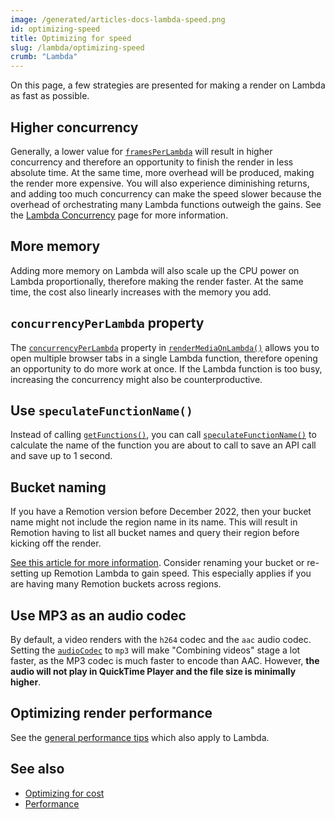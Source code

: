 ```yaml
---
image: /generated/articles-docs-lambda-speed.png
id: optimizing-speed
title: Optimizing for speed
slug: /lambda/optimizing-speed
crumb: "Lambda"
---
```


On this page, a few strategies are presented for making a render on Lambda as fast as possible.

## Higher concurrency

Generally, a lower value for [`framesPerLambda`](/docs/lambda/rendermediaonlambda#framesperlambda) will result in higher concurrency and therefore an opportunity to finish the render in less absolute time. At the same time, more overhead will be produced, making the render more expensive. You will also experience diminishing returns, and adding too much concurrency can make the speed slower because the overhead of orchestrating many Lambda functions outweigh the gains.
See the [Lambda Concurrency](/docs/lambda/concurrency) page for more information.

## More memory

Adding more memory on Lambda will also scale up the CPU power on Lambda proportionally, therefore making the render faster. At the same time, the cost also linearly increases with the memory you add.

## `concurrencyPerLambda` property

The [`concurrencyPerLambda`](/docs/lambda/rendermediaonlambda#concurrencyperlambda) property in [`renderMediaOnLambda()`](/docs/lambda/rendermediaonlambda) allows you to open multiple browser tabs in a single Lambda function, therefore opening an opportunity to do more work at once. If the Lambda function is too busy, increasing the concurrency might also be counterproductive.

## Use `speculateFunctionName()`

Instead of calling [`getFunctions()`](/docs/lambda/getfunctions), you can call [`speculateFunctionName()`](/docs/lambda/speculatefunctionname) to calculate the name of the function you are about to call to save an API call and save up to 1 second.

## Bucket naming

If you have a Remotion version before December 2022, then your bucket name might not include the region name in its name. This will result in Remotion having to list all bucket names and query their region before kicking off the render.

[See this article for more information](/docs/lambda/bucket-naming#aws-region-in-the-name). Consider renaming your bucket or re-setting up Remotion Lambda to gain speed. This especially applies if you are having many Remotion buckets across regions.

## Use MP3 as an audio codec<AvailableFrom v="4.0.16">

By default, a video renders with the `h264` codec and the `aac` audio codec. Setting the [`audioCodec`](/docs/encoding/#audio-codec) to `mp3` will make "Combining videos" stage a lot faster, as the MP3 codec is much faster to encode than AAC. However, **the audio will not play in QuickTime Player and the file size is minimally higher**.

## Optimizing render performance

See the [general performance tips](/docs/performance) which also apply to Lambda.

## See also

- [Optimizing for cost](/docs/lambda/optimizing-cost)
- [Performance](/docs/performance)
